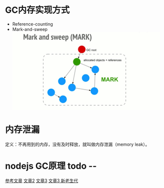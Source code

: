 # GC内存实现方式
* Reference-counting
* Mark-and-sweep
![](./imgs/markandsweep.gif)

# 内存泄漏
定义：不再用到的内存，没有及时释放，就叫做内存泄漏（memory leak）。

# nodejs GC原理 todo -- 
[参考文章](https://blog.csdn.net/qinghua9/article/details/38117715)
[文章2](https://blog.csdn.net/qinghua9/article/details/38117715)
[文章3](https://github.com/lrlna/sketchin/blob/master/guides/garbage-collection-in-v8.md#-sourcesjs)
[文章3 新老生代](https://blog.csdn.net/suwu150/article/details/86508878)
